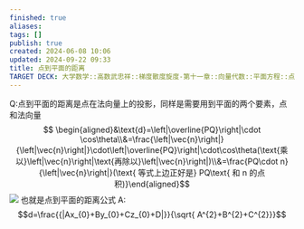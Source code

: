 ```yaml
---
finished: true
aliases: 
tags: []
publish: true
created: 2024-06-08 10:06
updated: 2024-09-22 09:33
title: 点到平面的距离
TARGET DECK: 大学数学::高数武忠祥::梯度散度旋度-第十一章::向量代数::平面方程::点到平面的距离
---
```


Q:点到平面的距离是点在法向量上的投影，同样是需要用到平面的两个要素，点和法向量
$$ \begin{aligned}&\text{d}=\left|\overline{PQ}\right|\cdot \cos\theta\\&=\frac{\left|\vec{n}\right|}{\left|\vec{n}\right|}\cdot\left|\overline{PQ}\right|\cdot\cos\theta(\text{乘以}\left|\vec{n}\right|\text{再除以}\left|\vec{n}\right|)\\&=\frac{PQ\cdot n}{\left|\vec{n}\right|}(\text{ 等式上边正好是} PQ\text{ 和 n 的点积)}\end{aligned}$$
![](https://img.hwenyi.tech/202406081828671.webp)
也就是点到平面的距离公式 
A: $$d=\frac{{|Ax_{0}+By_{0}+Cz_{0}+D|}}{\sqrt{ A^{2}+B^{2}+C^{2}}}$$

